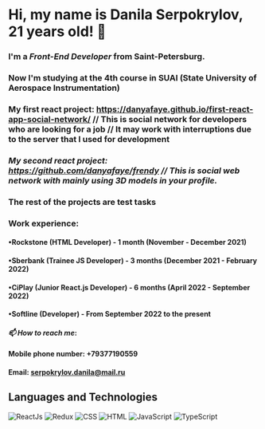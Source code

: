 # Hi, my name is **Danila Serpokrylov, 21 years old**! 👋
### I'm a *Front-End Developer* from Saint-Petersburg.
### Now I'm studying at the 4th course in SUAI (State University of Aerospace Instrumentation)
### My first react project: https://danyafaye.github.io/first-react-app-social-network/ // This is social network for developers who are looking for a job // It may work with interruptions due to the server that I used for development
### *My second react project: https://github.com/danyafaye/frendy // This is social web network with mainly using 3D models in your profile.*
### The rest of the projects are test tasks
### Work experience:
#### •Rockstone (HTML Developer) - 1 month (November - December 2021)
#### •Sberbank (Trainee JS Developer) - 3 months (December 2021 - February 2022)
#### •CiPlay (Junior React.js Developer) - 6 months (April 2022 - September 2022)
#### •Softline (Developer) - From September 2022 to the present
#### *📫 How to reach me*: 
#### Mobile phone number: +79377190559
#### Email: serpokrylov.danila@mail.ru
## Languages and Technologies
![ReactJs](https://img.shields.io/badge/-REACTJS-090909?style=for-the-badge&logo=React)
![Redux](https://img.shields.io/badge/-REDUX-090909?style=for-the-badge&logo=Redux)
![CSS](https://img.shields.io/badge/-CSS-090909?style=for-the-badge&logo=css3)
![HTML](https://img.shields.io/badge/-HTML-090909?style=for-the-badge&logo=html5)
![JavaScript](https://img.shields.io/badge/-JavaScript-090909?style=for-the-badge&logo=JavaScript)
![TypeScript](https://img.shields.io/badge/-TypeScript-090909?style=for-the-badge&logo=TypeScript)

<!--
**danyafaye/danyafaye** is a ✨ _special_ ✨ repository because its `README.md` (this file) appears on your GitHub profile.

Here are some ideas to get you started:

- 🔭 I’m currently working on ...
- 🌱 I’m currently learning ...
- 👯 I’m looking to collaborate on ...
- 🤔 I’m looking for help with ...
- 💬 Ask me about ...
- 📫 How to reach me: ...
- 😄 Pronouns: ...
- ⚡ Fun fact: ...
-->
